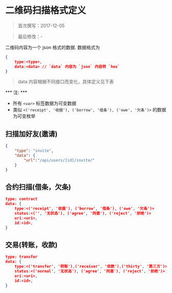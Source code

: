 二维码扫描格式定义
===============

> 首次撰写：2017-12-05

> 最后修改：-

二维码内容为一个 json 格式的数据.
数据格式为

```json
{
	type:<type>,
	data:<data> // `data` 内容为 `json` 内容转 `hex`
}
```

> data 内容根据不同接口而变化，具体定义见下表

*** 注: ***
 
 - 所有 `<var>` 标签数据为可变数据
 - 类似 `<('receipt', '收据'), ('borrow', '借条'), ('owe', '欠条')>` 的数据为可变枚举
 

扫描加好友(邀请)
-------------

```json
{
	"type": "invite",
	"data": {
		"url":"/api/users/[id]/invite/"
	}
}
```

合约扫描(借条，欠条)
-----------------
```json
type: contract
data: {
	type:<('receipt', '收据'), ('borrow', '借条'), ('owe', '欠条')>
	status:<('', '无状态'), ('agree', '同意'), ('reject', '拒绝')>
	uri:<uri>,
	id:<id>,
}
```

交易(转账，收款)
-----------------
```json
type: transfer
data: {
	type:<('transfer', '转账'),('receiver', '收款'),('thirty', '第三方')>
	status:<('normal', '无状态'), ('agree', '同意'), ('reject', '拒绝')>
	uri:<uri>,
	id:<id>,
}
```